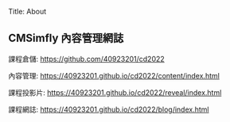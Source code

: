 Title: About

## CMSimfly 內容管理網誌

課程倉儲: <a href="https://github.com/40923201/cd2022">https://github.com/40923201/cd2022</a>

內容管理: <a href="https://40923201.github.io/cd2022/content/index.html">https://40923201.github.io/cd2022/content/index.html</a>

課程投影片: <a href="https://40923201.github.io/cd2022/reveal/index.html">https://40923201.github.io/cd2022/reveal/index.html</a>

課程網誌: <a href="https://40923201.github.io/cd2022/blog/index.html">https://40923201.github.io/cd2022/blog/index.html</a>








